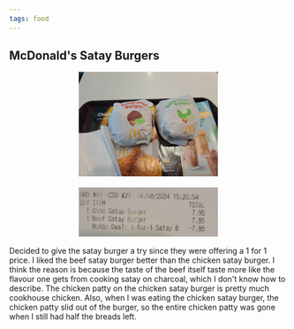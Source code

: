 ```yaml
---
tags: food
---
```


## McDonald's Satay Burgers

<center>
  <img src="/media/satayburger.jpg" width="50%">
</center>

<br>

<center>
  <img src="/media/satayburger2.jpg" width="50%">
</center>

Decided to give the satay burger a try since they were offering a 1 for 1 price. I liked the beef satay burger better than the chicken satay burger. I think the reason is because the taste of the beef itself taste more like the flavour one gets from cooking satay on charcoal, which I don't know how to describe. The chicken patty on the chicken satay burger is pretty much cookhouse chicken. Also, when I was eating the chicken satay burger, the chicken patty slid out of the burger, so the entire chicken patty was gone when I still had half the breads left.